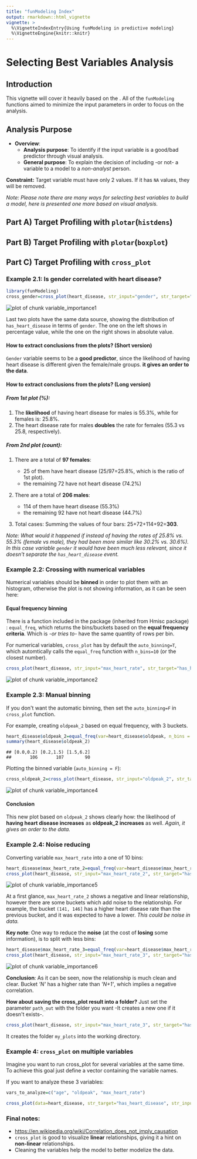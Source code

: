 ```yaml
---
title: "funModeling Index"
output: rmarkdown::html_vignette
vignette: >
  %\VignetteIndexEntry{Using funModeling in predictive modeling}
  %\VignetteEngine{knitr::knitr}
---
```


Selecting Best Variables Analysis
====

## Introduction
This vignette will cover it heavily based on the .
All of the `funModeling` functions aimed to minimize the input parameters in order to focus on the analysis.



## Analysis Purpose

* **Overview**:
    + **Analysis purpose**: To identify if the input variable is a good/bad predictor through visual analysis. 
    + **General purpose**: To explain the decision of including -or not- a variable to a model to a *non-analyst* person. 

**Constraint:** Target variable must have only 2 values. If it has `NA` values, they will be removed.

*Note: Please note there are many ways for selecting best variables to build a model, here is presented one more based on visual analysis.*

## Part A) Target Profiling with `plotar`(`histdens`)


## Part B) Target Profiling with `plotar`(`boxplot`)


## Part C) Target Profiling with `cross_plot` 

### Example 2.1: Is gender correlated with heart disease?

```r
library(funModeling)
cross_gender=cross_plot(heart_disease, str_input="gender", str_target="has_heart_disease")
```

![plot of chunk variable_importance1](figure/variable_importance1-1.png) 

Last two plots have the same data source, showing the distribution of `has_heart_disease` in terms of `gender`. The one on the left shows in percentage value, while the one on the right shows in absolute value.

#### How to extract conclusions from the plots? (Short version)
`Gender` variable seems to be a **good predictor**, since the likelihood of having heart disease is different given the female/male groups.  **it gives an order to the data**.

#### How to extract conclusions from the plots? (Long version)
##### From 1st plot (%):

1. The **likelihood** of having heart disease for males is 55.3%, while for females is: 25.8%.
2. The heart disease rate for males **doubles** the rate for females (55.3 vs 25.8, respectively). 

##### From 2nd plot (count):

1. There are a total of **97 females**:
    + 25 of them have heart disease (25/97=25.8%, which is the ratio of 1st plot).
    + the remaining 72 have not heart disease (74.2%)

2. There are a total of **206 males**:
    + 114 of them have heart disease (55.3%)
    + the remaining 92 have not heart disease (44.7%)

3. Total cases: Summing the values of four bars: 25+72+114+92=**303**.

*Note: What would it happened if instead of having the rates of 25.8% vs. 55.3% (female vs male), they had been more similar like 30.2% vs. 30.6%). In this case variable `gender` it would have been much less relevant, since it doesn't separate the `has_heart_disease` event.*

### Example 2.2: Crossing with numerical variables
Numerical variables should be **binned** in order to plot them with an histogram, otherwise the plot is not showing information, as it can be seen here:


#### Equal frequency binning
There is a function included in the package (inherited from Hmisc package) : `equal_freq`, which returns the bins/buckets based on the **equal frequency criteria**. Which is *-or tries to-* have the same quantity of rows per bin.

For numerical variables, `cross_plot` has by default the `auto_binning=T`, which automtically calls the `equal_freq` function with `n_bins=10` (or the closest number).


```r
cross_plot(heart_disease, str_input="max_heart_rate", str_target="has_heart_disease")
```

![plot of chunk variable_importance2](figure/variable_importance2-1.png) 

### Example 2.3: Manual binning
If you don't want the automatic binning, then set the `auto_binning=F` in `cross_plot` function.

For example, creating `oldpeak_2` based on equal frequency, with 3 buckets.


```r
heart_disease$oldpeak_2=equal_freq(var=heart_disease$oldpeak, n_bins = 3)
summary(heart_disease$oldpeak_2)
```

```
## [0.0,0.2) [0.2,1.5) [1.5,6.2] 
##       106       107        90
```

Plotting the binned variable (`auto_binning = F`):

```r
cross_oldpeak_2=cross_plot(heart_disease, str_input="oldpeak_2", str_target="has_heart_disease", auto_binning = F)
```

![plot of chunk variable_importance4](figure/variable_importance4-1.png) 

#### **Conclusion**
This new plot based on `oldpeak_2` shows clearly how: the likelihood of **having heart disease increases** as **oldpeak_2 increases** as well. *Again, it gives an order to the data.*

### Example 2.4: Noise reducing
Converting variable `max_heart_rate` into a one of 10 bins:


```r
heart_disease$max_heart_rate_2=equal_freq(var=heart_disease$max_heart_rate, n_bins = 10)
cross_plot(heart_disease, str_input="max_heart_rate_2", str_target="has_heart_disease")
```

![plot of chunk variable_importance5](figure/variable_importance5-1.png) 

At a first glance, `max_heart_rate_2` shows a negative and linear relationship, however there are some buckets which add noise to the relationship. For example, the bucket `(141, 146]` has a higher heart disease rate than the previous bucket, and it was expected to have a lower. *This could be noise in data.* 

**Key note**: One way to reduce the **noise** (at the cost of **losing** some information), is to split with less bins:


```r
heart_disease$max_heart_rate_3=equal_freq(var=heart_disease$max_heart_rate, n_bins = 5)
cross_plot(heart_disease, str_input="max_heart_rate_3", str_target="has_heart_disease")
```

![plot of chunk variable_importance6](figure/variable_importance6-1.png) 

**Conclusion**: As it can be seen, now the relationship is much clean and clear. Bucket *'N'* has a higher rate than *'N+1'*, which implies a negative correlation.


**How about saving the cross_plot result into a folder?**
Just set the parameter `path_out` with the folder you want -It creates a new one if it doesn't exists-.

```r
cross_plot(heart_disease, str_input="max_heart_rate_3", str_target="has_heart_disease", path_out="my_plots")
```
It creates the folder `my_plots` into the working directory. 

### Example 4: `cross_plot` on multiple variables
Imagine you want to run cross_plot for several variables at the same time. To achieve this goal just define a vector containing the variable names.

If you want to analyze these 3 variables: 

```r
vars_to_analyze=c("age", "oldpeak", "max_heart_rate")
```


```r
cross_plot(data=heart_disease, str_target="has_heart_disease", str_input=vars_to_analyze)
```


### Final notes:
* https://en.wikipedia.org/wiki/Correlation_does_not_imply_causation
* `cross_plot` is good to visualize **linear** relationships, giving it a hint on **non-linear** relationships.
* Cleaning the variables help the model to better modelize the data.
